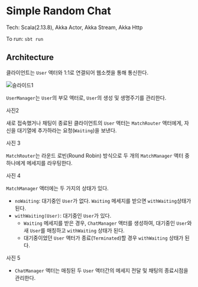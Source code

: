 # Simple Random Chat

Tech: Scala(2.13.8), Akka Actor, Akka Stream, Akka Http

To run: `sbt run`

## Architecture

클라이언트는 `User` 액터와 1:1로 연결되어 웹소켓을 통해 통신한다.

![슬라이드1](https://user-images.githubusercontent.com/95765721/164449004-cadb53db-308c-47c8-a162-8cd506cce93a.JPG)

`UserManager`는 `User`의 부모 액터로, `User`의 생성 및 생명주기를 관리한다.

사진2

새로 접속했거나 채팅이 종료된 클라이언트의 `User` 액터는 `MatchRouter` 액터에게, 자신을 대기열에 추가하라는 요청(`Waiting`)을 보낸다.

사진 3

`MatchRouter`는 라운드 로빈(Round Robin) 방식으로 두 개의 `MatchManager` 액터 중 하나에게 메세지를 라우팅한다.

사진 4

`MatchManager` 액터에는 두 가지의 상태가 있다.

- `noWaiting`: 대기중인 `User`가 없다. `Waiting` 메세지를 받으면 `withWaiting`상태가 된다.
- `withWaiting(User)`: 대기중인 `User`가 있다.
    - `Waiting` 메세지를 받은 경우, `ChatManager` 액터를 생성하여, 대기중인 `User`와 새 `User`를 매칭하고 `withWaiting` 상태가 된다.
    - 대기중이었던 `User` 액터가 종료(`Terminated`)할 경우 `withWaiting` 상태가 된다. 

사진 5

- `ChatManager` 액터는 매칭된 두 `User` 액터간의 메세지 전달 및 채팅의 종료시점을 관리한다.



